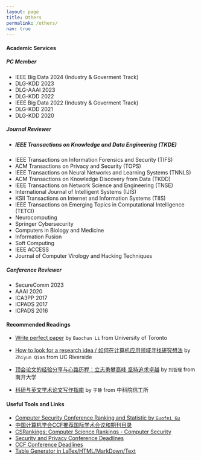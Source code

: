 ```yaml
---
layout: page
title: Others
permalink: /others/
nav: true
---
```


#### Academic Services

##### PC Member
- IEEE Big Data 2024 (Industry & Goverment Track)
- DLG-KDD 2023
- DLG-AAAI 2023
- DLG-KDD 2022
- IEEE Big Data 2022 (Industry & Goverment Track)
- DLG-KDD 2021
- DLG-KDD 2020


##### Journal Reviewer
- ##### IEEE Transactions on Knowledge and Data Engineering (TKDE)
- IEEE Transactions on Information Forensics and Security (TIFS)
- ACM Transactions on Privacy and Security (TOPS)
- IEEE Transactions on Neural Networks and Learning Systems (TNNLS)
- ACM Transactions on Knowledge Discovery from Data (TKDD)
- IEEE Transactions on Network Science and Engineering (TNSE)
- International Journal of Intelligent Systems (IJIS)
- KSII Transactions on Internet and Information Systems (TIIS)
- IEEE Transactions on Emerging Topics in Computational Intelligence (TETCI)
- Neurocomputing
- Springer Cybersecurity
- Computers in Biology and Medicine
- Information Fusion
- Soft Computing
- IEEE ACCESS
- Journal of Computer Virology and Hacking Techniques


##### Conference Reviewer
- SecureComm 2023
- AAAI 2020
- ICA3PP 2017
- ICPADS 2017
- ICPADS 2016

#### Recommended Readings

- [Write perfect paper](https://iqua.ece.toronto.edu/papers/writing-perfect-papers-2021.pdf) by `Baochun Li` from University of Toronto

- [How to look for a research idea / 如何在计算机应用领域寻找研究想法](https://zhuanlan.zhihu.com/p/341685279) by `Zhiyun Qian` from UC Riverside

- [顶会论文的经验分享与心路历程：立志勇攀高峰 坚持追求卓越](https://zhuanlan.zhihu.com/p/512528671) by `刘哲理` from 南开大学

- [科研与英文学术论文写作指南](https://mmlab-iie.github.io/course/) by `于静` from 中科院信工所


#### Useful Tools and Links

- [Computer Security Conference Ranking and Statistic by `Guofei Gu`](https://people.engr.tamu.edu/guofei/sec_conf_stat.htm)
- [中国计算机学会CCF推荐国际学术会议和期刊目录](https://www.ccf.org.cn/Academic_Evaluation/By_category/)
- [CSRankings: Computer Science Rankings - Computer Security](http://csrankings.org/#/fromyear/2011/toyear/2021/index?none&cn)
- [Security and Privacy Conference Deadlines](https://sec-deadlines.github.io/)
- [CCF Conference Deadlines](https://ccfddl.github.io/)
- [Table Generator in LaTex/HTML/MarkDown/Text](https://www.tablesgenerator.com)
